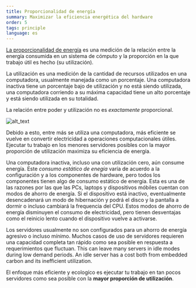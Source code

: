 ```yaml
---
title: Proporcionalidad de energía
summary: Maximizar la eficiencia energética del hardware
order: 5
tags: principle
language: es
---
```


[La proporcionalidad de energía](https://es.wikipedia.org/wiki/Energ%C3%ADa_proporcional_a_la_computaci%C3%B3n) es una medición de la relación entre la energía consumida en un sistema de cómputo y la proporción en la que trabajo útil es hecho (su utilización).

La utilización es una medición de la cantidad de recursos utilizados en una computadora, usualmente manejada como un porcentaje. Una computadora inactiva tiene un porcentaje bajo de utilización y no está siendo utilizada, una computadora corriendo a su máxima capacidad tiene un alto porcentaje y está siendo utilizada en su totalidad.

La relación entre poder y utilización no es _exactamente_ proporcional.

![alt_text](/assets/images/principles/energy-proportionality-1.png "Con una utilización de 0% la computadora aún requiere 100W, con una utilización del 50% requiere 180W y con una utilización del 100% requiere 200W. La relación entre el consumo de energía y la utilización no es lineal y no cruza el origen.")

Debido a esto, entre más se utiliza una computadora, más eficiente se vuelve en convertir electricidad a operaciones computacionales útiles. Ejecutar tu trabajo en los menores servidores posibles con la mayor proporción de utilización maximiza su eficiencia de energía.

Una computadora inactiva, incluso una con utilización cero, aún consume energía. Este *consumo estático de enegía* varía de acuerdo a la configuración y a los componentes de hardware, pero todos los componentes tienen algo de consumo estático de energía. Esta es una de las razones por las que las PCs, laptops y dispositivos móbiles cuentan con modos de ahorro de energía. Si el dispositivo está inactivo, eventualmente desencadenará un modo de hibernación y podrá el disco y la pantalla a dormir o incluso cambiará la frequencia del CPU. Estos modos de ahorro de energía disminuyen el consumo de electricidad, pero tienen desventajas como el reinicio lento cuando el dispositivo vuelve a activarse.

Los servidores usualmente no son configurados para un ahorro de energía agresivo o incluso mínimo. Muchos casos de uso de servidores requieren una capacidad completa tan rápido como sea posible en respuesta a requerimientos que fluctuan. This can leave many servers in idle modes during low demand periods. An idle server has a cost both from embedded carbon and its inefficient utilization.

El enfoque más eficiente y ecologíco es ejecutar tu trabajo en tan pocos servidores como sea posible con la **mayor proporción de utilización**.

